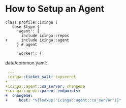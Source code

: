 # How to Setup an Agent

```puppet
class profile::icinga (
   case $type {
     'agent': {
       include icinga::repos
+      include icinga::agent
     } # agent

     'worker': {
```

data/common.yaml:
```yaml
 ---
 icinga::ticket_salt: topsecret
+
+icinga::agent::ca_server: changeme
+icinga::agent::parent_endpoints:
+  changeme:
+     host: "%{lookup('icinga::agent::ca_server')}"
```
